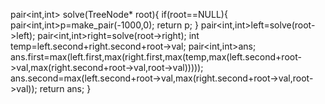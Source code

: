 pair<int,int> solve(TreeNode* root){
if(root==NULL){
pair<int,int>p=make_pair(-1000,0);
return p;
}
pair<int,int>left=solve(root->left);
pair<int,int>right=solve(root->right);
int temp=left.second+right.second+root->val;
pair<int,int>ans;
ans.first=max(left.first,max(right.first,max(temp,max(left.second+root->val,max(right.second+root->val,root->val)))));
ans.second=max(left.second+root->val,max(right.second+root->val,root->val));
return ans;
}